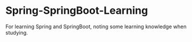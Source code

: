 # Spring-SpringBoot-Learning
For learning Spring and SpringBoot, noting some learning knowledge when studying.
